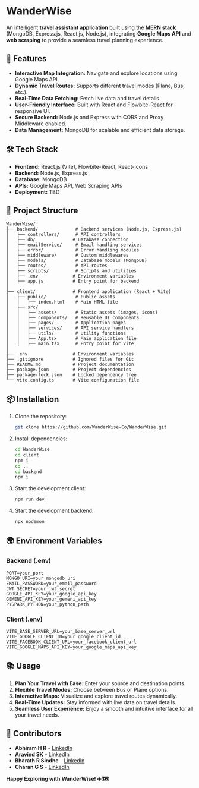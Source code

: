 # WanderWise

An intelligent **travel assistant application** built using the **MERN stack** (MongoDB, Express.js, React.js, Node.js), integrating **Google Maps API** and **web scraping** to provide a seamless travel planning experience.

## 🚀 Features

- **Interactive Map Integration:** Navigate and explore locations using Google Maps API.
- **Dynamic Travel Routes:** Supports different travel modes (Plane, Bus, etc.).
- **Real-Time Data Fetching:** Fetch live data and travel details.
- **User-Friendly Interface:** Built with React and Flowbite-React for responsive UI.
- **Secure Backend:** Node.js and Express with CORS and Proxy Middleware enabled.
- **Data Management:** MongoDB for scalable and efficient data storage.

## 🛠️ Tech Stack

- **Frontend:** React.js (Vite), Flowbite-React, React-Icons
- **Backend:** Node.js, Express.js
- **Database:** MongoDB
- **APIs:** Google Maps API, Web Scraping APIs
- **Deployment:** TBD

## 📂 Project Structure

```
WanderWise/
├── backend/              # Backend services (Node.js, Express.js)
│   ├── controllers/      # API controllers
│   ├── db/              # Database connection
│   ├── emailService/     # Email handling services
│   ├── error/            # Error handling modules
│   ├── middleware/       # Custom middlewares
│   ├── models/           # Database models (MongoDB)
│   ├── routes/           # API routes
│   ├── scripts/          # Scripts and utilities
│   ├── .env             # Environment variables
│   ├── app.js           # Entry point for backend
│
├── client/              # Frontend application (React + Vite)
│   ├── public/           # Public assets
│   │   ├── index.html    # Main HTML file
│   ├── src/
│   │   ├── assets/       # Static assets (images, icons)
│   │   ├── components/   # Reusable UI components
│   │   ├── pages/        # Application pages
│   │   ├── services/     # API service handlers
│   │   ├── utils/        # Utility functions
│   │   ├── App.tsx       # Main application file
│   │   ├── main.tsx      # Entry point for Vite
│
├── .env                 # Environment variables
├── .gitignore           # Ignored files for Git
├── README.md            # Project documentation
├── package.json         # Project dependencies
├── package-lock.json    # Locked dependency tree
└── vite.config.ts       # Vite configuration file
```

## 📦 Installation

1. Clone the repository:
   ```bash
   git clone https://github.com/WanderWise-Co/WanderWise.git
   ```
2. Install dependencies:
   ```bash
   cd WanderWise
   cd client
   npm i
   cd ..
   cd backend
   npm i
   ```
3. Start the development client:
   ```bash
   npm run dev
   ```
4. Start the development backend:
   ```bash
   npx nodemon
   ```

## 🌍 Environment Variables

### Backend (.env)

```
PORT=your_port
MONGO_URI=your_mongodb_uri
EMAIL_PASSWORD=your_email_password
JWT_SECRET=your_jwt_secret
GOOGLE_API_KEY=your_google_api_key
GEMENI_API_KEY=your_gemeni_api_key
PYSPARK_PYTHON=your_python_path
```

### Client (.env)

```
VITE_BASE_SERVER_URL=your_base_server_url
VITE_GOOGLE_CLIENT_ID=your_google_client_id
VITE_FACEBOOK_CLIENT_URL=your_facebook_client_url
VITE_GOOGLE_MAPS_API_KEY=your_google_maps_api_key
```

## 📚 Usage

1. **Plan Your Travel with Ease:** Enter your source and destination points.
2. **Flexible Travel Modes:** Choose between Bus or Plane options.
3. **Interactive Maps:** Visualize and explore travel routes dynamically.
4. **Real-Time Updates:** Stay informed with live data on travel details.
5. **Seamless User Experience:** Enjoy a smooth and intuitive interface for all your travel needs.

## 🤝 Contributors

- **Abhiram H R** - [LinkedIn](https://www.linkedin.com/in/abhiramhr1/)
- **Aravind SK** - [LinkedIn](https://www.linkedin.com/in/aravind-sk-6bab89255/)
- **Bharath R Sindhe** - [LinkedIn](https://www.linkedin.com/in/bharathsindhe03/)
- **Charan G S** - [LinkedIn](https://www.linkedin.com/in/charan-g-s-990a39255/)

**Happy Exploring with WanderWise! ✈️🗺️**
